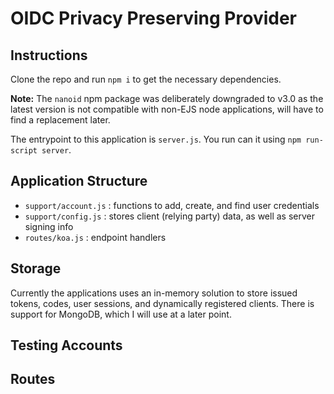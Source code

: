 # OIDC Privacy Preserving Provider

## Instructions

Clone the repo and run `npm i` to get the necessary dependencies. 

**Note:** The `nanoid` npm package was deliberately downgraded to v3.0 as the latest version is not compatible with non-EJS node applications, will have to find a replacement later.

The entrypoint to this application is `server.js`. You run can it using `npm run-script server`.

## Application Structure

* `support/account.js` : functions to add, create, and find user credentials
* `support/config.js` : stores client (relying party) data, as well as server signing info
* `routes/koa.js` : endpoint handlers

## Storage

Currently the applications uses an in-memory solution to store issued tokens, codes, user sessions, and dynamically registered clients.
There is support for MongoDB, which I will use at a later point.


## Testing Accounts

## Routes

